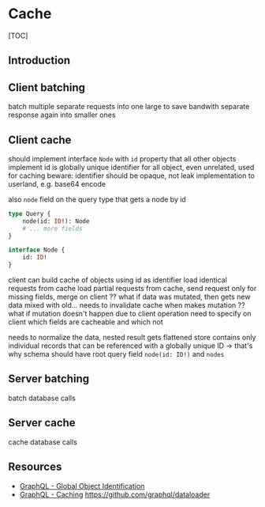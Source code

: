 # Cache

[TOC]


<!-- todo: finish -->

## Introduction


## Client batching

batch multiple separate requests into one large to save bandwith
separate response again into smaller ones

## Client cache

should implement interface `Node` with `id` property that all other objects implement
    id is globally unique identifier
    for all object, even unrelated, used for caching
beware: identifier should be opaque, not leak implementation to userland, e.g. base64 encode

also `node` field on the query type that gets a node by id

```graphql
type Query {
    node(id: ID!): Node
    # ... more fields
}

interface Node {
    id: ID!
}
```

client can build cache of objects using id as identifier
load identical requests from cache
load partial requests from cache, send request only for missing fields, merge on client
    ?? what if data was mutated, then gets new data mixed with old...
    needs to invalidate cache when makes mutation
    ?? what if mutation doesn't happen due to client operation
    need to specify on client which fields are cacheable and which not

needs to normalize the data, nested result gets flattened
store contains only individual records that can be referenced with a globally unique ID
-> that's why schema should have root query field `node(id: ID!)` and `nodes`

## Server batching

batch database calls

## Server cache

cache database calls


## Resources

- [GraphQL - Global Object Identification](https://graphql.org/learn/global-object-identification/)
- [GraphQL - Caching](https://graphql.org/learn/caching/)
https://github.com/graphql/dataloader
